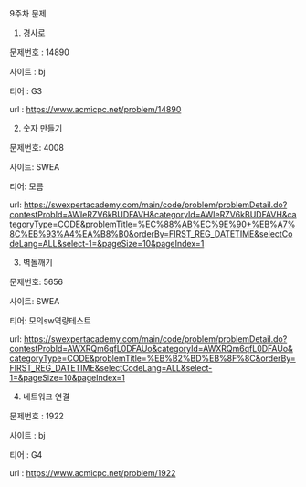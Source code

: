 9주차 문제






1. 경사로

문제번호 : 14890

사이트 : bj

티어 : G3

url : https://www.acmicpc.net/problem/14890





2. 숫자 만들기

문제번호: 4008

사이트: SWEA

티어: 모름

url: https://swexpertacademy.com/main/code/problem/problemDetail.do?contestProbId=AWIeRZV6kBUDFAVH&categoryId=AWIeRZV6kBUDFAVH&categoryType=CODE&problemTitle=%EC%88%AB%EC%9E%90+%EB%A7%8C%EB%93%A4%EA%B8%B0&orderBy=FIRST_REG_DATETIME&selectCodeLang=ALL&select-1=&pageSize=10&pageIndex=1





3. 벽돌깨기

문제번호: 5656

사이트: SWEA

티어: 모의sw역량테스트

url: https://swexpertacademy.com/main/code/problem/problemDetail.do?contestProbId=AWXRQm6qfL0DFAUo&categoryId=AWXRQm6qfL0DFAUo&categoryType=CODE&problemTitle=%EB%B2%BD%EB%8F%8C&orderBy=FIRST_REG_DATETIME&selectCodeLang=ALL&select-1=&pageSize=10&pageIndex=1





4. 네트워크 연결

문제번호 : 1922

사이트 : bj

티어 : G4

url : https://www.acmicpc.net/problem/1922

